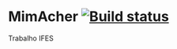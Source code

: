 # MimAcher [![Build status](https://ci.appveyor.com/api/projects/status/40q65vgahi2w9162?svg=true)](https://ci.appveyor.com/project/gmatozinho/mimacher) 

Trabalho IFES
